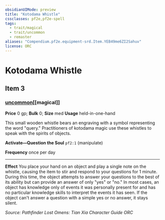 ```yaml
---
obsidianUIMode: preview
title: "Kotodama Whistle"
cssclasses: pf2e,pf2e-spell
tags:
  - trait/magical
  - trait/uncommon
  - remaster
aliases: "Compendium.pf2e.equipment-srd.Item.YEB49me6ZI2Sahuv"
license: ORC
---
```

# Kotodama Whistle
## Item 3
### [uncommon](uncommon.md "Uncommon Rarity Trait")[[magical]]


**Price** 0 gp; 
**Bulk** 0; **Size** med
**Usage** held-in-one-hand

This small wooden whistle bears an engraving with a symbol representing the word "query." Practitioners of kotodama magic use these whistles to speak with the spirits of objects.

**Activate—Question the Soul** `pf2:1` (manipulate)

**Frequency** once per day

* * *

**Effect** You place your hand on an object and play a single note on the whistle, causing the item to stir and respond to your questions for 1 minute. During this time, the object attempts to answer your questions to the best of its ability but can provide an answer of only "yes" or "no." In most cases, an object has knowledge only of events it was personally present for and has no particular knowledge skills to interpret the events it has seen. If the object can't answer a question with a simple yes or no answer, it stays silent.

*Source: Pathfinder Lost Omens: Tian Xia Character Guide*
*ORC*